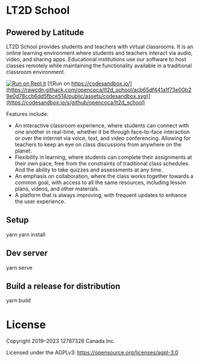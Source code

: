 # LT2D School 
## Powered by Latitude


LT2D School provides students and teachers with virtual classrooms. It is an online learning environment where students and teachers interact via audio, video, and sharing apps. Educational institutions use our software to host classes remotely while maintaining the functionality available in a traditional classroom environment. 

[![Run on Repl.it](https://repl.it/badge/github/opencoca/lt2d_school)](https://repl.it/github/opencoca/lt2d_school) [![Run on https://codesandbox.io/](https://rawcdn.githack.com/opencoca/lt2d_school/acb65df441a1f73e00b29e0d78ccb6dd5fbce514/public/assets/codesandbox.svg)](https://codesandbox.io/s/github/opencoca/lt2d_school)

Features include: 

*   An interactive classroom experience, where students can connect with one another in real-time, whether it be through face-to-face interaction or over the internet via voice, text, and video conferencing. Allowing for teachers to keep an eye on class discussions from anywhere on the planet.
*   Flexibility in learning, where students can complete their assignments at their own pace, free from the constraints of traditional class schedules. And the ability to take quizzes and assessments at any time.
*   An emphasis on collaboration, where the class works together towards a common goal, with access to all the same resources, including lesson plans, videos, and other materials.
*   A platform that is always improving, with frequent updates to enhance the user experience.

## Setup

yarn
yarn install

## Dev server

yarn serve

## Build a release for distribution

yarn build

# License
Copyright 2019–2023 12787326 Canada Inc.

Licensed under the AGPLv3: https://opensource.org/licenses/agpl-3.0
